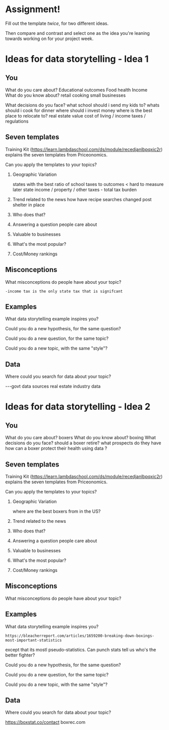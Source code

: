 # Assignment!

Fill out the template *twice*, for two different ideas.

Then compare and contrast and select one as the idea you're leaning towards
working on for your project week.


# Ideas for data storytelling - Idea 1

## You

What do you care about?
    Educational outcomes
    Food
    health
    Income    
What do you know about?
    retail
    cooking
    small businesses
    
    
What decisions do you face?
    what school should i send my kids to?
    whats should i cook for dinner
    where should i invest money
    where is the best place to relocate to? 
        real estate value 
        cost of living / income
        taxes / regulations
        
    

## Seven templates

Training Kit (https://learn.lambdaschool.com/ds/module/recedjanlbpqxic2r) explains the seven templates from Priceonomics.

Can you apply the templates to your topics? 

1. Geographic Variation

    states with the best ratio of school taxes to outcomes < hard to measure later
    state income / property / other taxes -  total tax burden
    

2. Trend related to the news
    how have recipe searches changed post shelter in place

3. Who does that?


4. Answering a question people care about


5. Valuable to businesses


6. What's the most popular?


7. Cost/Money rankings
    

## Misconceptions

What misconceptions do people have about your topic?
    
    -income tax is the only state tax that is signifcant 
 
## Examples

What data storytelling example inspires you?


Could you do a new hypothesis, for the same question?


Could you do a new question, for the same topic?


Could you do a new topic, with the same "style"?


## Data

Where could you search for data about your topic?

---govt data sources
  real estate industry data
  

# Ideas for data storytelling - Idea 2

## You

What do you care about?
     boxers
What do you know about?
     boxing
What decisions do you face?
    should a boxer retire?
    what prospects do they have 
     how can a boxer protect their health using data ?

## Seven templates

Training Kit (https://learn.lambdaschool.com/ds/module/recedjanlbpqxic2r) explains the seven templates from Priceonomics.

Can you apply the templates to your topics? 

1. Geographic Variation

    where are the best boxers from in the US?
    
2. Trend related to the news
    

3. Who does that?
   

4. Answering a question people care about


5. Valuable to businesses


6. What's the most popular?


7. Cost/Money rankings


## Misconceptions

What misconceptions do people have about your topic?


## Examples

What data storytelling example inspires you?

    https://bleacherreport.com/articles/1659200-breaking-down-boxings-most-important-statistics
except that its mostl pseudo-statistics.
    Can  punch stats tell us who's the better fighter?
         
   

Could you do a new hypothesis, for the same question?



Could you do a new question, for the same topic?


Could you do a new topic, with the same "style"?


## Data

Where could you search for data about your topic?

https://boxstat.co/contact
 boxrec.com
 
 
 

